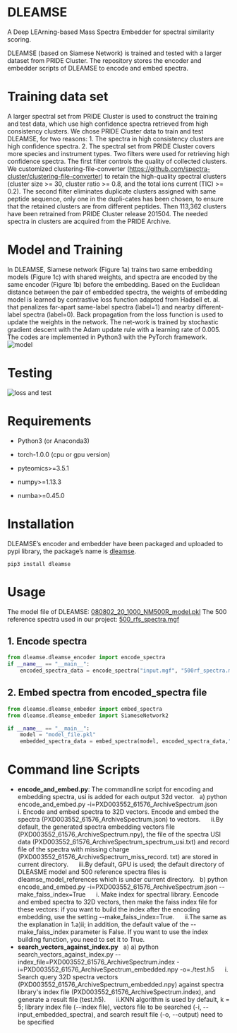 # DLEAMSE
A Deep LEArning-based Mass Spectra Embedder for spectral similarity scoring. 
  
DLEAMSE (based on Siamese Network) is trained and tested with a larger dataset from PRIDE Cluster. The repository stores the encoder and embedder scripts of DLEAMSE to encode and embed spectra.

# Training data set
A larger spectral set from PRIDE Cluster is used to construct the training and test data, which use high confidence spectra retrieved from high consistency clusters. We chose PRIDE Cluster data to train and test DLEAMSE, for two reasons: 1. The spectra in high consistency clusters are high confidence spectra. 2. The spectral set from PRIDE Cluster covers more species and instrument types. Two filters were used for retrieving high confidence spectra. The first filter controls the quality of collected clusters. We customized clustering-file-converter (https://github.com/spectra-cluster/clustering-file-converter) to retain the high-quality spectral clusters (cluster size >= 30, cluster ratio >= 0.8, and the total ions current (TIC) >= 0.2). The second filter eliminates duplicate clusters assigned with same peptide sequence, only one in the dupli-cates has been chosen, to ensure that the retained clusters are from different peptides. Then 113,362 clusters have been retrained from PRIDE Cluster release 201504. The needed spectra in clusters are acquired from the PRIDE Archive.

# Model and Training
In DLEAMSE, Siamese network (Figure 1a) trains two same embedding models (Figure 1c) with shared weights, and spectra are encoded by the same encoder (Figure 1b) before the embedding. Based on the Euclidean distance between the pair of embedded spectra, the weights of embedding model is learned by contrastive loss function adapted from Hadsell et. al. that penalizes far-apart same-label spectra (label=1) and nearby different-label spectra (label=0). Back propagation from the loss function is used to update the weights in the network. The net-work is trained by stochastic gradient descent with the Adam update rule with a learning rate of 0.005. The codes are implemented in Python3 with the PyTorch framework.
![model](https://github.com/qinchunyuan/DLEAMSE/blob/master/src/DLEAMSE/dleamse_modle_references/model.png)

# Testing
![loss and test](https://github.com/qinchunyuan/DLEAMSE/blob/master/src/DLEAMSE/dleamse_modle_references/loss_and_test.jpg)

# Requirements

* Python3 (or Anaconda3)

* torch-1.0.0 (cpu or gpu version)

* pyteomics>=3.5.1

* numpy>=1.13.3

* numba>=0.45.0

# Installation
DLEAMSE’s encoder and embedder have been packaged and uploaded to pypi library, the package’s name is [dleamse](https://pypi.org/project/dleamse/).

`pip3 install dleamse`

# Usage
The model file of DLEAMSE: [080802_20_1000_NM500R_model.pkl](https://github.com/bigbio/DLEAMSE/tree/master/src/DLEAMSE/siamese_modle_reference)
The 500 reference spectra used in our project: [500_rfs_spectra.mgf](https://github.com/bigbio/DLEAMSE/tree/master/src/DLEAMSE/siamese_modle_reference)

## 1. Encode spectra

```python
from dleamse.dleamse_encoder import encode_spectra
if __name__ == "__main__":
	encoded_spectra_data = encode_spectra("input.mgf", "500rf_spectra.mgf", "cmiss_record.txt","./encodes_result.txt")
```

## 2. Embed spectra from encoded_spectra file

```python
from dleamse.dleamse_embeder import embed_spectra
from dleamse.dleamse_embeder import SiameseNetwork2

if __name__ == "__main__":
	model = "model_file.pkl"
	embedded_spectra_data = embed_spectra(model, encoded_spectra_data,"embedded_result.csv", use_gpu=False)
```

# Command line Scripts

* **encode_and_embed.py**: The commandline script for encoding and embedding spectra, usi is added for each output 32d vector.
&nbsp;&nbsp;a)	python encode_and_embed.py -i=PXD003552_61576_ArchiveSpectrum.json
&nbsp;&nbsp;&nbsp;&nbsp; i.	Encode and embed spectra to 32D vectors. Encode and embed the spectra (PXD003552_61576_ArchiveSpectrum.json) to vectors.
&nbsp;&nbsp;&nbsp;&nbsp; ii.By default, the generated spectra embedding vectors file (PXD003552_61576_ArchiveSpectrum.npy), the file of the spectra USI data (PXD003552_61576_ArchiveSpectrum_spectrum_usi.txt) and record file of the spectra with missing charge (PXD003552_61576_ArchiveSpectrum_miss_record. txt) are stored in current directory.
&nbsp;&nbsp;&nbsp;&nbsp; iii.By default, GPU is used; the default directory of DLEASME model and 500 reference spectra files is dleamse_model_references which is under current directory.
&nbsp;&nbsp;b) python encode_and_embed.py -i=PXD003552_61576_ArchiveSpectrum.json --make_faiss_index=True
&nbsp;&nbsp;&nbsp;&nbsp; i.	Make index for spectral library. Eencode and embed spectra to 32D vectors, then make the faiss index file for these vectors: if you want to build the index after the encoding embedding, use the setting --make_faiss_index=True.
&nbsp;&nbsp;&nbsp;&nbsp; ii.The same as the explanation in 1.a)ii; in addition, the default value of the --make_faiss_index parameter is False. If you want to use the index building function, you need to set it to True.
* **search_vectors_against_index.py**
&nbsp;&nbsp;a)	a)	python search_vectors_against_index.py --index_file=PXD003552_61576_ArchiveSpectrum.index -i=PXD003552_61576_ArchiveSpectrum_embedded.npy -o=./test.h5
&nbsp;&nbsp;&nbsp;&nbsp; i.	Search query 32D spectra vectors (PXD003552_61576_ArchiveSpectrum_embedded.npy) against spectra library's index file (PXD003552_61576_ArchiveSpectrum.index), and generate a result file (test.h5).
&nbsp;&nbsp;&nbsp;&nbsp; ii.KNN algorithm is used by default, k = 5; library index file (--index file), vectors file to be searched (-i, --input_embedded_spectra), and search result file (-o, --output) need to be specified
